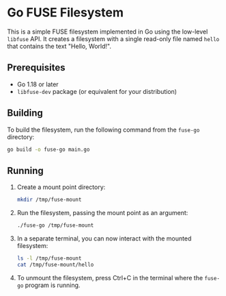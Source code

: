 # Go FUSE Filesystem

This is a simple FUSE filesystem implemented in Go using the low-level `libfuse` API. It creates a filesystem with a single read-only file named `hello` that contains the text "Hello, World!".

## Prerequisites

- Go 1.18 or later
- `libfuse-dev` package (or equivalent for your distribution)

## Building

To build the filesystem, run the following command from the `fuse-go` directory:

```bash
go build -o fuse-go main.go
```

## Running

1. Create a mount point directory:

   ```bash
   mkdir /tmp/fuse-mount
   ```

2. Run the filesystem, passing the mount point as an argument:

   ```bash
   ./fuse-go /tmp/fuse-mount
   ```

3. In a separate terminal, you can now interact with the mounted filesystem:

   ```bash
   ls -l /tmp/fuse-mount
   cat /tmp/fuse-mount/hello
   ```

4. To unmount the filesystem, press Ctrl+C in the terminal where the `fuse-go` program is running.
